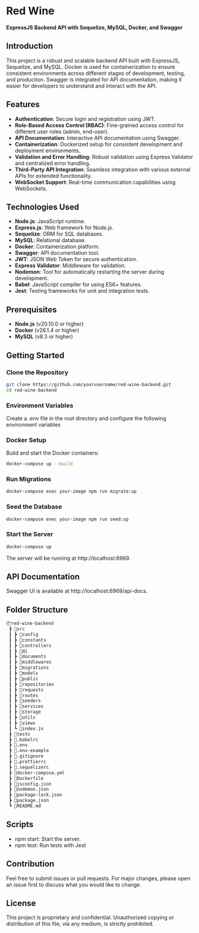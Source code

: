 # Red Wine

**ExpressJS Backend API with Sequelize, MySQL, Docker, and Swagger**

## Introduction

This project is a robust and scalable backend API built with ExpressJS, Sequelize, and MySQL.
Docker is used for containerization to ensure consistent environments across different stages of development, testing, and production. Swagger is integrated for API documentation, making it easier for developers to understand and interact with the API.

## Features

-   **Authentication**: Secure login and registration using JWT.
-   **Role-Based Access Control (RBAC)**: Fine-grained access control for different user roles (admin, end-user).
-   **API Documentation**: Interactive API documentation using Swagger.
-   **Containerization**: Dockerized setup for consistent development and deployment environments.
-   **Validation and Error Handling**: Robust validation using Express Validator and centralized error handling.
-   **Third-Party API Integration**: Seamless integration with various external APIs for extended functionality.
-   **WebSocket Support**: Real-time communication capabilities using WebSockets.

## Technologies Used

-   **Node.js**: JavaScript runtime.
-   **Express.js**: Web framework for Node.js.
-   **Sequelize**: ORM for SQL databases.
-   **MySQL**: Relational database.
-   **Docker**: Containerization platform.
-   **Swagger**: API documentation tool.
-   **JWT**: JSON Web Token for secure authentication.
-   **Express Validator**: Middleware for validation.
-   **Nodemon**: Tool for automatically restarting the server during development.
-   **Babel**: JavaScript compiler for using ES6+ features.
-   **Jest**: Testing frameworks for unit and integration tests.

## Prerequisites

-   **Node.js** (v20.10.0 or higher)
-   **Docker** (v26.1.4 or higher)
-   **MySQL** (v8.3 or higher)

## Getting Started

### Clone the Repository

```bash
git clone https://github.com/yourusername/red-wine-backend.git
cd red-wine-backend
```

### Environment Variables

Create a .env file in the root directory and configure the following environment variables

### Docker Setup

Build and start the Docker containers:

```bash
docker-compose up --build
```

### Run Migrations

```bash
docker-compose exec your-image npm run migrate:up
```

### Seed the Database

```bash
docker-compose exec your-image npm run seed:up
```

### Start the Server

```bash
docker-compose up
```

The server will be running at http://localhost:6969.

## API Documentation

Swagger UI is available at http://localhost:6969/api-docs.

## Folder Structure

```bash
📦red-wine-backend
 ┣ 📂src
 ┃ ┣ 📂config
 ┃ ┣ 📂constants
 ┃ ┣ 📂controllers
 ┃ ┣ 📂di
 ┃ ┣ 📂documents
 ┃ ┣ 📂middlewares
 ┃ ┣ 📂migrations
 ┃ ┣ 📂models
 ┃ ┣ 📂public
 ┃ ┣ 📂repositories
 ┃ ┣ 📂requests
 ┃ ┣ 📂routes
 ┃ ┣ 📂seeders
 ┃ ┣ 📂services
 ┃ ┣ 📂storage
 ┃ ┣ 📂utils
 ┃ ┣ 📂views
 ┃ ┗ 📜index.js
 ┣ 📂tests
 ┣ 📜.babelrc
 ┣ 📜.env
 ┣ 📜.env-example
 ┣ 📜.gitignore
 ┣ 📜.prettierrc
 ┣ 📜.sequelizerc
 ┣ 📜docker-compose.yml
 ┣ 📜Dockerfile
 ┣ 📜jsconfig.json
 ┣ 📜nodemon.json
 ┣ 📜package-lock.json
 ┣ 📜package.json
 ┗ 📜README.md
```

## Scripts

-   npm start: Start the server.
-   npm test: Run tests with Jest

## Contribution

Feel free to submit issues or pull requests. For major changes, please open an issue first to discuss what you would like to change.

## License

This project is proprietary and confidential. Unauthorized copying or distribution of this file, via any medium, is strictly prohibited.
